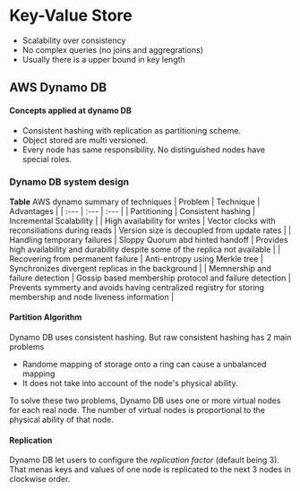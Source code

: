 # Key-Value Store
- Scalability over consistency
- No complex queries (no joins and aggregrations)
- Usually there is a upper bound in key length

## AWS Dynamo DB
#### Concepts applied at dynamo DB
- Consistent hashing with replication as partitioning scheme.
- Object stored are multi versioned.
- Every node has same responsibility. No distinguished nodes have special roles.

### Dynamo DB system design
**Table** AWS dynamo summary of techniques
| Problem | Technique | Advantages |
| :--- | :--- | :--- |
| Partitioning | Consistent hashing | Incremental Scalability |
| High availability for writes | Vector clocks with reconsiliations during reads | Version size is decoupled from update rates |
| Handling temporary failures | Sloppy Quorum abd hinted handoff | Provides high availability and durability despite some of the replica not available |
| Recovering from permanent failure | Anti-entropy using Merkle tree | Synchronizes divergent replicas in the background |
| Memnership and failure detection | Gossip based membership protocol and failure detection | Prevents symmerty and avoids having centralized registry for storing membership and node liveness information |

#### Partition Algorithm
Dynamo DB uses consistent hashing. But raw consistent hashing has 2 main problems
- Randome mapping of storage onto a ring can cause a unbalanced mapping
- It does not take into account of the node's physical ability.

To solve these two problems, Dynamo DB uses one or more virtual nodes for each real node. The number of virtual nodes is proportional to the physical ability of that node.

#### Replication
Dynamo DB let users to configure the *replication factor* (default being 3). That menas keys and values of one node is replicated to the next 3 nodes in clockwise order.

